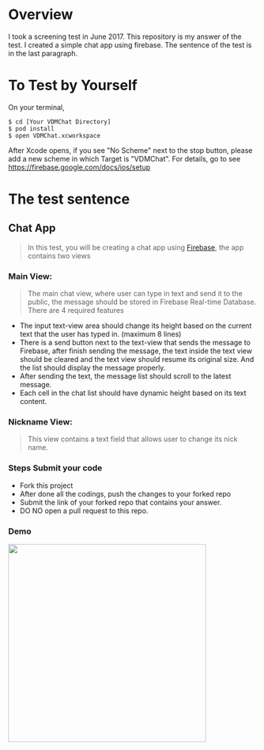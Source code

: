 # Overview

I took a screening test in June 2017. 
This repository is my answer of the test.
I created a simple chat app using firebase.
The sentence of the test is in the last paragraph.

# To Test by Yourself
On your terminal,
```
$ cd [Your VDMChat Directory]
$ pod install
$ open VDMChat.xcworkspace
```
After Xcode opens, if you see "No Scheme" next to the stop button, please add a new scheme in which Target is "VDMChat".
For details, go to see https://firebase.google.com/docs/ios/setup



# The test sentence

## Chat App

> In this test, you will be creating a chat app using [Firebase](https://firebase.google.com/docs/ios/setup), the app contains two views

### Main View: 
> The main chat view, where user can type in text and send it to the public, the message should be stored in Firebase Real-time Database. There are 4 required features
> 
- The input text-view area should change its height based on the current text that the user has typed in. (maximum 8 lines)
- There is a send button next to the text-view that sends the message to Firebase, after finish sending the message, the text inside the text view should be cleared and the text view should resume its original size. And the list should display the message properly.
- After sending the text, the message list should scroll to the latest message.
- Each cell in the chat list should have dynamic height based on its text content.


### Nickname View: 
> This view contains a text field that allows user to change its nick name.

### Steps Submit your code
- Fork this project 
- After done all the codings, push the changes to your forked repo
- Submit the link of your forked repo that contains your answer.
- DO NO open a pull request to this repo.

### Demo
<img src="./demo.gif" width="400px"/>
